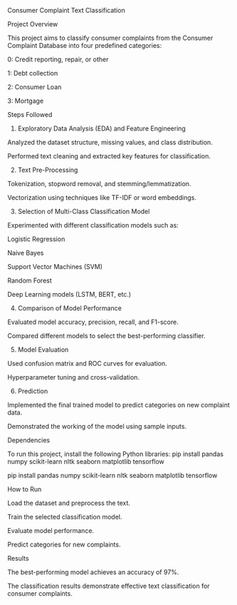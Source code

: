 Consumer Complaint Text Classification

Project Overview

This project aims to classify consumer complaints from the Consumer Complaint Database into four predefined categories:

0: Credit reporting, repair, or other

1: Debt collection

2: Consumer Loan

3: Mortgage

Steps Followed

1. Exploratory Data Analysis (EDA) and Feature Engineering

Analyzed the dataset structure, missing values, and class distribution.

Performed text cleaning and extracted key features for classification.

2. Text Pre-Processing

Tokenization, stopword removal, and stemming/lemmatization.

Vectorization using techniques like TF-IDF or word embeddings.

3. Selection of Multi-Class Classification Model

Experimented with different classification models such as:

Logistic Regression

Naive Bayes

Support Vector Machines (SVM)

Random Forest

Deep Learning models (LSTM, BERT, etc.)

4. Comparison of Model Performance

Evaluated model accuracy, precision, recall, and F1-score.

Compared different models to select the best-performing classifier.

5. Model Evaluation

Used confusion matrix and ROC curves for evaluation.

Hyperparameter tuning and cross-validation.

6. Prediction

Implemented the final trained model to predict categories on new complaint data.

Demonstrated the working of the model using sample inputs.

Dependencies

To run this project, install the following Python libraries:
pip install pandas numpy scikit-learn nltk seaborn matplotlib tensorflow

pip install pandas numpy scikit-learn nltk seaborn matplotlib tensorflow

How to Run

Load the dataset and preprocess the text.

Train the selected classification model.

Evaluate model performance.

Predict categories for new complaints.

Results

The best-performing model achieves an accuracy of 97%.

The classification results demonstrate effective text classification for consumer complaints.

